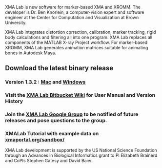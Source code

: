 XMA Lab is new software for marker-based XMA and XROMM. The developer is Dr. Ben Knorlein, a computer-vision expert and software engineer at the Center for Computation and Visualization at Brown University.

XMA Lab integrates distortion correction, calibration, marker tracking, rigid body calculations and filtering all into one program. XMA Lab replaces all
components of the MATLAB X-ray Project workflow. For marker-based XROMM, XMA Lab generates animation matrices suitable for animating bones in Autodesk Maya.
## Download the latest binary release #
### Version 1.3.2 : [Mac](https://bitbucket.org/xromm/xma-lab/downloads/XMALab_1.3.2.dmg) and [Windows](https://bitbucket.org/xromm/xma-lab/downloads/XMALab_setup-1.3.2.msi)
### Visit the [XMA Lab Bitbucket Wiki](https://bitbucket.org/xromm/xma-lab/wiki/Home) for User Manual and Version History
### Join the [XMA Lab Google Group](https://groups.google.com/a/brown.edu/forum/?hl=en#!forum/xmalab) to be notified of future releases and pose questions to the group.
### XMALab Tutorial with example data on [xmaportal.org/sandbox/](http://xmaportal.org/sandbox/larequest.php?request=explorePublicStudy&StudyID=49&instit=SANDBOX1)
XMA Lab development is supported by the US National Science Foundation through an Advances in Biological Informatics grant to PI Elizabeth Brainerd and 
CoPIs Stephen Gatesy and David Baier.